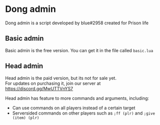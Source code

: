 # Dong admin
Dong admin is a script developed by bIue#2958 created for Prison life  

## Basic admin
Basic admin is the free version. You can get it in the file called ``basic.lua``  
  
  
## Head admin  
Head admin is the paid version, but its not for sale yet.  
For updates on purchasing it, join our server at https://discord.gg/MwUTTVnYS7  

Head admin has feature to more commands and arguments, including:
* Can use commands on all players instead of a certain target  
* Serversided commands on other players such as `;ff (plr)` and `;give (item) (plr)`  
